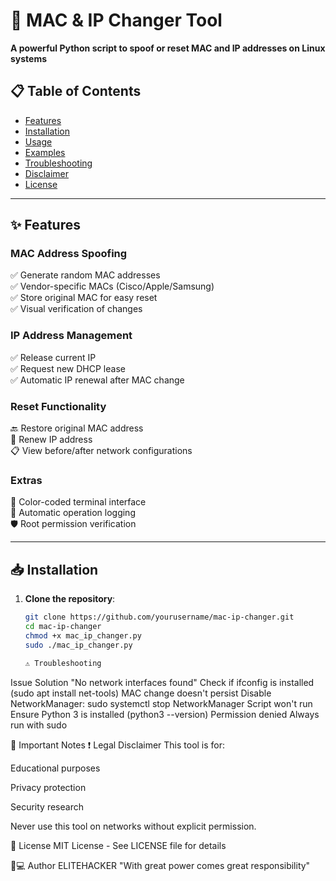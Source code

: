 # 🚀 MAC & IP Changer Tool
**A powerful Python script to spoof or reset MAC and IP addresses on Linux systems**

## 📋 Table of Contents
- [Features](#-features)
- [Installation](#-installation)
- [Usage](#-usage)
- [Examples](#-examples)
- [Troubleshooting](#-troubleshooting)
- [Disclaimer](#-disclaimer)
- [License](#-license)

---

## ✨ Features

### MAC Address Spoofing
✅ Generate random MAC addresses  
✅ Vendor-specific MACs (Cisco/Apple/Samsung)  
✅ Store original MAC for easy reset  
✅ Visual verification of changes  

### IP Address Management
✅ Release current IP  
✅ Request new DHCP lease  
✅ Automatic IP renewal after MAC change  

### Reset Functionality
🔙 Restore original MAC address  
🔄 Renew IP address  
📋 View before/after network configurations  

### Extras
🎨 Color-coded terminal interface  
📝 Automatic operation logging  
🛡️ Root permission verification  

---

## 📥 Installation

1. **Clone the repository**:
   ```bash
   git clone https://github.com/yourusername/mac-ip-changer.git
   cd mac-ip-changer
   chmod +x mac_ip_changer.py
   sudo ./mac_ip_changer.py

   ⚠️ Troubleshooting
Issue	Solution
"No network interfaces found"	Check if ifconfig is installed (sudo apt install net-tools)
MAC change doesn't persist	Disable NetworkManager: sudo systemctl stop NetworkManager
Script won't run	Ensure Python 3 is installed (python3 --version)
Permission denied	Always run with sudo

🔐 Important Notes
❗ Legal Disclaimer
This tool is for:

Educational purposes

Privacy protection

Security research

Never use this tool on networks without explicit permission.

📜 License
MIT License - See LICENSE file for details

👨💻 Author
ELITEHACKER
"With great power comes great responsibility"
